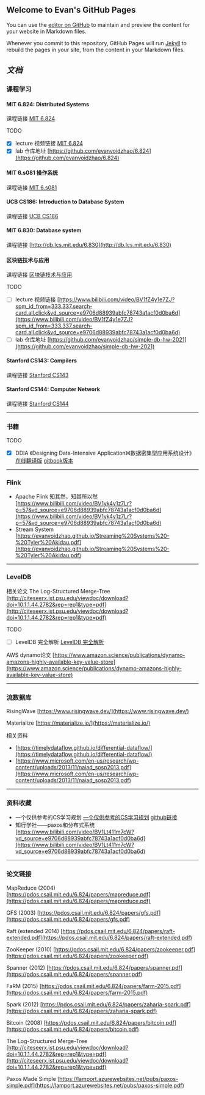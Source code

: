 ## Welcome to Evan's GitHub Pages

You can use the [editor on GitHub](https://github.com/evanvoidzhao/evanvoidzhao.github.io/edit/main/index.md) to maintain and preview the content for your website in Markdown files.

Whenever you commit to this repository, GitHub Pages will run [Jekyll](https://jekyllrb.com/) to rebuild the pages in your site, from the content in your Markdown files.

## ***文档***

### 课程学习
#### MIT 6.824: Distributed Systems
课程链接 [MIT 6.824](https://pdos.csail.mit.edu/6.824/)

TODO
- [x] lecture 视频链接 [MIT 6.824]()
- [x] lab 仓库地址 [https://github.com/evanvoidzhao/6.824](https://github.com/evanvoidzhao/6.824)

#### MIT 6.s081 操作系统
课程链接 [MIT 6.s081](https://pdos.csail.mit.edu/6.S081/2021/schedule.html)

#### UCB CS186: Introduction to Database System
课程链接 [UCB CS186](https://cs186berkeley.net/sp21/)

#### MIT 6.830: Database system
课程链接 [http://db.lcs.mit.edu/6.830](http://db.lcs.mit.edu/6.830)

#### 区块链技术与应用 
课程链接 [区块链技术与应用](https://www.bilibili.com/video/BV1Vt411X7JF/?spm_id_from=333.337.search-card.all.click)

TODO
- [ ] lecture 视频链接 [https://www.bilibili.com/video/BV1fZ4y1e7ZJ?spm_id_from=333.337.search-card.all.click&vd_source=e9706d88939abfc78743a1acf0d0ba6d](https://www.bilibili.com/video/BV1fZ4y1e7ZJ?spm_id_from=333.337.search-card.all.click&vd_source=e9706d88939abfc78743a1acf0d0ba6d)
- [ ] lab 仓库地址 [https://github.com/evanvoidzhao/simple-db-hw-2021](https://github.com/evanvoidzhao/simple-db-hw-2021)
  
#### Stanford CS143: Compilers
课程链接 [Stanford CS143](http://web.stanford.edu/class/cs143/)

#### Stanford CS144: Computer Network
课程链接 [Stanford CS144](https://cs144.github.io/)

---
### 书籍
TODO
- [x] DDIA 《Designing Data-Intensive Application》《数据密集型应用系统设计》
  [在线翻译版](https://github.com/Vonng/ddia) 
  [gitbook版本](https://vonng.gitbooks.io/ddia-cn/content/)

---
### Flink
- Apache Flink 知其然，知其所以然 [https://www.bilibili.com/video/BV1yk4y1z7Lr?p=57&vd_source=e9706d88939abfc78743a1acf0d0ba6d](https://www.bilibili.com/video/BV1yk4y1z7Lr?p=57&vd_source=e9706d88939abfc78743a1acf0d0ba6d)
- Stream System [https://evanvoidzhao.github.io/Streaming%20Systems%20-%20Tyler%20Akidau.pdf](https://evanvoidzhao.github.io/Streaming%20Systems%20-%20Tyler%20Akidau.pdf)

---

### LevelDB
相关论文 The Log-Structured Merge-Tree [http://citeseerx.ist.psu.edu/viewdoc/download?doi=10.1.1.44.2782&rep=rep1&type=pdf](http://citeseerx.ist.psu.edu/viewdoc/download?doi=10.1.1.44.2782&rep=rep1&type=pdf)

TODO
- [ ] LevelDB 完全解析 [LevelDB 完全解析](https://www.zhihu.com/column/c_1258068131073183744)
  
AWS dynamo论文 [https://www.amazon.science/publications/dynamo-amazons-highly-available-key-value-store](https://www.amazon.science/publications/dynamo-amazons-highly-available-key-value-store)

---

### 流数据库
RisingWave [https://www.risingwave.dev/](https://www.risingwave.dev/)

Materialize [https://materialize.io/](https://materialize.io/)

相关资料 
- [https://timelydataflow.github.io/differential-dataflow/](https://timelydataflow.github.io/differential-dataflow/)
- [https://www.microsoft.com/en-us/research/wp-content/uploads/2013/11/naiad_sosp2013.pdf](https://www.microsoft.com/en-us/research/wp-content/uploads/2013/11/naiad_sosp2013.pdf)

---

### 资料收藏
- 一个仅供参考的CS学习规划 [一个仅供参考的CS学习规划](https://csdiy.wiki/CS%E5%AD%A6%E4%B9%A0%E8%A7%84%E5%88%92/) [github链接](https://github.com/pkuflyingpig/cs-self-learning/)
- 知行学社——paxos和分布式系统 [https://www.bilibili.com/video/BV1Lt411m7cW?vd_source=e9706d88939abfc78743a1acf0d0ba6d](https://www.bilibili.com/video/BV1Lt411m7cW?vd_source=e9706d88939abfc78743a1acf0d0ba6d)

---

### 论文链接
MapReduce (2004) [https://pdos.csail.mit.edu/6.824/papers/mapreduce.pdf](https://pdos.csail.mit.edu/6.824/papers/mapreduce.pdf)

GFS (2003) [https://pdos.csail.mit.edu/6.824/papers/gfs.pdf](https://pdos.csail.mit.edu/6.824/papers/gfs.pdf)

Raft (extended 2014) [https://pdos.csail.mit.edu/6.824/papers/raft-extended.pdf](https://pdos.csail.mit.edu/6.824/papers/raft-extended.pdf)

ZooKeeper (2010) [https://pdos.csail.mit.edu/6.824/papers/zookeeper.pdf](https://pdos.csail.mit.edu/6.824/papers/zookeeper.pdf)

Spanner (2012) [https://pdos.csail.mit.edu/6.824/papers/spanner.pdf](https://pdos.csail.mit.edu/6.824/papers/spanner.pdf)

FaRM (2015) [https://pdos.csail.mit.edu/6.824/papers/farm-2015.pdf](https://pdos.csail.mit.edu/6.824/papers/farm-2015.pdf)

Spark (2012) [https://pdos.csail.mit.edu/6.824/papers/zaharia-spark.pdf](https://pdos.csail.mit.edu/6.824/papers/zaharia-spark.pdf)

Bitcoin (2008) [https://pdos.csail.mit.edu/6.824/papers/bitcoin.pdf](https://pdos.csail.mit.edu/6.824/papers/bitcoin.pdf)

The Log-Structured Merge-Tree [http://citeseerx.ist.psu.edu/viewdoc/download?doi=10.1.1.44.2782&rep=rep1&type=pdf](http://citeseerx.ist.psu.edu/viewdoc/download?doi=10.1.1.44.2782&rep=rep1&type=pdf)

Paxos Made Simple [https://lamport.azurewebsites.net/pubs/paxos-simple.pdf](https://lamport.azurewebsites.net/pubs/paxos-simple.pdf)